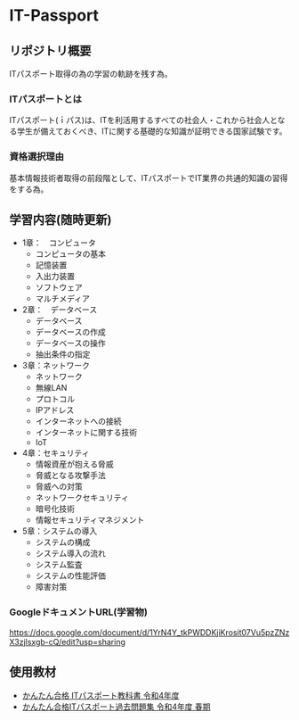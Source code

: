 # IT-Passport

## リポジトリ概要
ITパスポート取得の為の学習の軌跡を残す為。

### ITパスポートとは
ITパスポート(ｉパス)は、ITを利活用するすべての社会人・これから社会人となる学生が備えておくべき、ITに関する基礎的な知識が証明できる国家試験です。

### 資格選択理由
基本情報技術者取得の前段階として、ITパスポートでIT業界の共通的知識の習得をする為。

## 学習内容(随時更新)
- 1章：　コンピュータ
  - コンピュータの基本
  - 記憶装置
  - 入出力装置
  - ソフトウェア
  - マルチメディア
- 2章：　データベース
  - データベース
  - データベースの作成
  - データベースの操作
  - 抽出条件の指定
- 3章：ネットワーク
  - ネットワーク
  - 無線LAN
  - プロトコル
  - IPアドレス
  - インターネットへの接続
  - インターネットに関する技術
  - IoT
- 4章：セキュリティ
  - 情報資産が抱える脅威
  - 脅威となる攻撃手法
  - 脅威への対策
  - ネットワークセキュリティ
  - 暗号化技術
  - 情報セキュリティマネジメント
- 5章：システムの導入
  - システムの構成
  - システム導入の流れ
  - システム監査
  - システムの性能評価
  - 障害対策

### GoogleドキュメントURL(学習物)
<https://docs.google.com/document/d/1YrN4Y_tkPWDDKjiKrosit07Vu5pzZNzX3zjlsxgb-cQ/edit?usp=sharing>

## 使用教材
- [かんたん合格 ITパスポート教科書 令和4年度](https://www.amazon.co.jp/%E6%A8%A1%E6%93%AC%E5%95%8F%E9%A1%8C%E4%BB%98%E3%81%8D-%E3%81%8B%E3%82%93%E3%81%9F%E3%82%93%E5%90%88%E6%A0%BC-IT%E3%83%91%E3%82%B9%E3%83%9D%E3%83%BC%E3%83%88%E6%95%99%E7%A7%91%E6%9B%B8-%E4%BB%A4%E5%92%8C4%E5%B9%B4%E5%BA%A6/dp/4295012971/ref=sr_1_1?crid=S8CZPG8TZ4HR&keywords=%E3%81%8B%E3%82%93%E3%81%9F%E3%82%93%E5%90%88%E6%A0%BC+it%E3%83%91%E3%82%B9%E3%83%9D%E3%83%BC%E3%83%88%E6%95%99%E7%A7%91%E6%9B%B8+%E4%BB%A4%E5%92%8C4%E5%B9%B4%E5%BA%A6&qid=1648873817&sprefix=%E3%81%8B%E3%82%93%E3%81%9F%E3%82%93%E5%90%88%E6%A0%BC%2Caps%2C214&sr=8-1)
- [かんたん合格ITパスポート過去問題集 令和4年度 春期](https://www.amazon.co.jp/%E5%85%A8%E6%96%87PDF%E3%83%BB%E5%8D%98%E8%AA%9E%E5%B8%B3-%E9%81%8E%E5%8E%BB%E5%95%8F%E3%82%A2%E3%83%97%E3%83%AA%E4%BB%98-%E3%81%8B%E3%82%93%E3%81%9F%E3%82%93%E5%90%88%E6%A0%BCIT%E3%83%91%E3%82%B9%E3%83%9D%E3%83%BC%E3%83%88%E9%81%8E%E5%8E%BB%E5%95%8F%E9%A1%8C%E9%9B%86-%E4%BB%A4%E5%92%8C4%E5%B9%B4%E5%BA%A6-%E3%81%8B%E3%82%93%E3%81%9F%E3%82%93%E5%90%88%E6%A0%BC%E3%82%B7%E3%83%AA%E3%83%BC%E3%82%BA/dp/429501298X/ref=pd_bxgy_img_sccl_1/355-7423776-1405810?pd_rd_w=wip0w&pf_rd_p=020fee25-8ced-4191-bce3-27e7ce0c0e3b&pf_rd_r=J36ME3EDFYKBYTS2R1HB&pd_rd_r=8277882a-8f62-4427-b7a5-ecfa55532565&pd_rd_wg=G0WXp&pd_rd_i=429501298X&psc=1)

